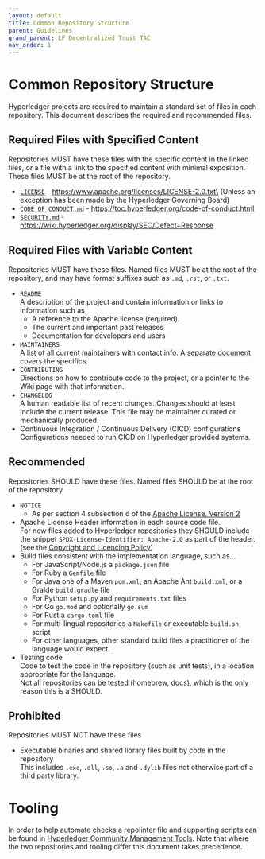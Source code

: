 ```yaml
---
layout: default
title: Common Repository Structure
parent: Guidelines
grand_parent: LF Decentralized Trust TAC
nav_order: 1
---
```

# Common Repository Structure

Hyperledger projects are required to maintain a standard set of files in each repository. This
document describes the required and recommended files.

## Required Files with Specified Content

Repositories MUST have these files with the specific content in the linked files, or a file with a
link to the specified content with minimal exposition. These files MUST be at the root of the
repository.

-   [`LICENSE`](https://www.apache.org/licenses/LICENSE-2.0.txt) - https://www.apache.org/licenses/LICENSE-2.0.txt\
    (Unless an exception has been made by the Hyperledger Governing Board)
-   [`CODE_OF_CONDUCT.md`](https://toc.hyperledger.org/code-of-conduct.html) - https://toc.hyperledger.org/code-of-conduct.html
-   [`SECURITY.md`](https://wiki.hyperledger.org/display/SEC/Defect+Response) - https://wiki.hyperledger.org/display/SEC/Defect+Response

## Required Files with Variable Content

Repositories MUST have these files. Named files MUST be at the root of the repository, and may have
format suffixes such as `.md`, `.rst`, or `.txt`.

-   `README` \
    A description of the project and contain information or links to information such as
    -   A reference to the Apache license (required).
    -   The current and important past releases
    -   Documentation for developers and users
-   `MAINTAINERS` \
    A list of all current maintainers with contact info. [A separate document](MAINTAINERS-guidelines.md)
    covers the specifics.
-   `CONTRIBUTING` \
    Directions on how to contribute code to the project, or a pointer to the Wiki page with that information.
-   `CHANGELOG` \
    A human readable list of recent changes. Changes should at least include the current release. This
    file may be maintainer curated or mechanically produced.
-   Continuous Integration / Continuous Delivery (CICD) configurations \
    Configurations needed to run CICD on Hyperledger provided systems.

## Recommended

Repositories SHOULD have these files. Named files SHOULD be at the root of the repository

-   `NOTICE`
    -   As per section 4 subsection d of the
        [Apache License, Version 2](https://www.apache.org/licenses/LICENSE-2.0)
-   Apache License Header information in each source code file. \
    For new files added to Hyperledger repositories they SHOULD include the snippet `SPDX-License-Identifier: Apache-2.0` as part of the header. 
    (see the [Copyright and Licencing Policy](https://wiki.hyperledger.org/display/TSC/Copyright+and+License+Policy))
-   Build files consistent with the implementation language, such as...
    -   For JavaScript/Node.js a `package.json` file
    -   For Ruby a `Gemfile` file
    -   For Java one of a Maven `pom.xml`, an Apache Ant `build.xml`, or a Gralde `build.gradle`
        file
    -   For Python `setup.py` and `requirements.txt` files
    -   For Go `go.mod` and optionally `go.sum` 
    -   For Rust a `cargo.toml` file
    -   For multi-lingual repositories a `Makefile` or executable `build.sh` script
    -   For other languages, other standard build files a practitioner of the language would expect.
-   Testing code \
    Code to test the code in the repository (such as unit tests), in a location appropriate for the language.
    \
    Not all repositories can be tested (homebrew, docs), which is the only reason this is a SHOULD.

## Prohibited

Repositories MUST NOT have these files

-   Executable binaries and shared library files built by code in the repository \
    This includes `.exe`, `.dll`, `.so`, `.a` and `.dylib` files not otherwise part of a third party
    library.

# Tooling

In order to help automate checks a repolinter file and supporting scripts can be found in
[Hyperledger Community Management Tools](https://github.com/hyperledger-labs/hyperledger-community-management-tools/tree/main/repo_structure).
Note that where the two repositories and tooling differ this document takes precedence.
